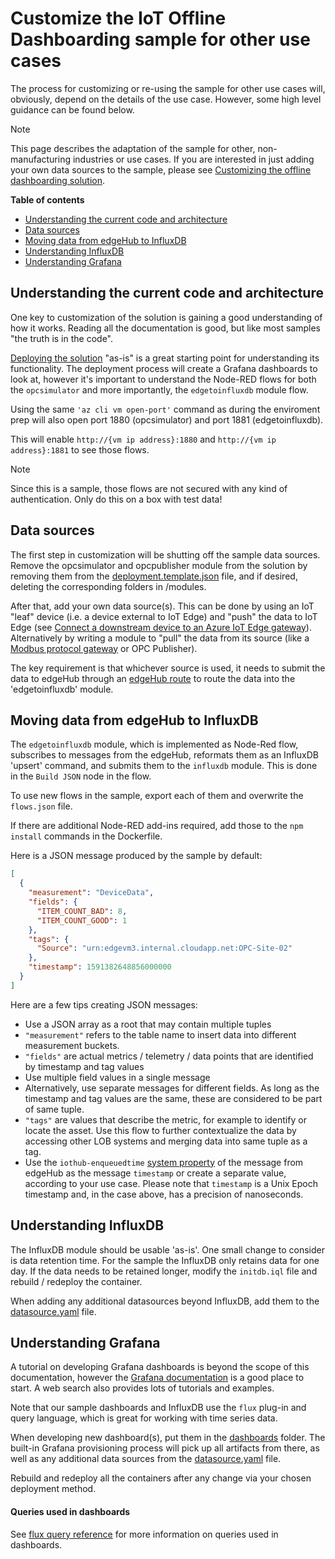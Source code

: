 # Customize the IoT Offline Dashboarding sample for other use cases

The process for customizing or re-using the sample for other use cases will, obviously, depend on the details of the use case. However, some high level guidance can be found below.

> [!NOTE]
> This page describes the adaptation of the sample for other, non-manufacturing industries or use cases. If you are interested in just adding your own data sources to the sample, please see [Customizing the offline dashboarding solution](customize-sample-oee.md).

**Table of contents**
* [Understanding the current code and architecture](#understanding-the-current-code-and-architecture)
* [Data sources](#data-sources)
* [Moving data from edgeHub to InfluxDB](#moving-data-from-edgeHub-to-InfluxDB)
* [Understanding InfluxDB](#understanding-influxdb)
* [Understanding Grafana](#understanding-grafana)

## Understanding the current code and architecture

One key to customization of the solution is gaining a good understanding of how it works. Reading all the documentation is good, but like most samples "the truth is in the code".

[Deploying the solution](deployment-manual.md) "as-is" is a great starting point for understanding its functionality. The deployment process will create a Grafana dashboards to look at, however it's important to understand the Node-RED flows for both the `opcsimulator` and more importantly, the `edgetoinfluxdb` module flow.

Using the same `'az cli vm open-port'` command as during the enviroment prep will also open port 1880 (opcsimulator) and port 1881 (edgetoinfluxdb).

This will enable `http://{vm ip address}:1880` and `http://{vm ip address}:1881` to see those flows.

> [!NOTE]
> Since this is a sample, those flows are not secured with any kind of authentication. Only do this on a box with test data!

## Data sources

The first step in customization will be shutting off the sample data sources. Remove the opcsimulator and opcpublisher module from the solution by removing them from the [deployment.template.json](/deployment.template.json) file, and if desired, deleting the corresponding folders in /modules.

After that, add your own data source(s). This can be done by using an IoT "leaf" device (i.e. a device external to IoT Edge) and "push" the data to IoT Edge (see [Connect a downstream device to an Azure IoT Edge gateway](https://docs.microsoft.com/en-us/azure/iot-edge/how-to-connect-downstream-device)). Alternatively by writing a module to "pull" the data from its source (like a [Modbus protocol gateway](https://docs.microsoft.com/en-us/azure/iot-edge/deploy-modbus-gateway) or OPC Publisher).

The key requirement is that whichever source is used, it needs to submit the data to edgeHub through an [edgeHub route](https://docs.microsoft.com/en-us/azure/iot-edge/module-composition#declare-routes) to route the data into the 'edgetoinfluxdb' module.

## Moving data from edgeHub to InfluxDB

The `edgetoinfluxdb` module, which is implemented as Node-Red flow, subscribes to messages from the edgeHub, reformats them as an InfluxDB 'upsert' command, and submits them to the `influxdb` module. This is done in the `Build JSON` node in the flow.

To use new flows in the sample, export each of them and overwrite the `flows.json` file. 

If there are additional Node-RED add-ins required, add those to the `npm install` commands in the Dockerfile.

Here is a JSON message produced by the sample by default:

```json
[
  {
    "measurement": "DeviceData",
    "fields": {
      "ITEM_COUNT_BAD": 8,
      "ITEM_COUNT_GOOD": 1
    },
    "tags": {
      "Source": "urn:edgevm3.internal.cloudapp.net:OPC-Site-02"
    },
    "timestamp": 1591382648856000000
  }
]
```

Here are a few tips creating JSON messages:

* Use a JSON array as a root that may contain multiple tuples
* `"measurement"` refers to the table name to insert data into different measurement buckets.
* `"fields"` are actual metrics / telemetry / data points that are identified by timestamp and tag values
* Use multiple field values in a single message
* Alternatively, use separate messages for different fields. As long as the timestamp and tag values are the same, these are considered to be part of same tuple.
* `"tags"` are values that describe the metric, for example to identify or locate the asset. Use this flow to further contextualize the data by accessing other LOB systems and merging data into same tuple as a tag.
* Use the `iothub-enqueuedtime` [system property](https://docs.microsoft.com/en-us/azure/iot-hub/iot-hub-devguide-messages-construct#system-properties-of-d2c-iot-hub-messages) of the message from edgeHub as the message `timestamp` or create a separate value, according to your use case. Please note that `timestamp` is a Unix Epoch timestamp and, in the case above, has a precision of nanoseconds.

## Understanding InfluxDB

The InfluxDB module should be usable 'as-is'. One small change to consider is data retention time. For the sample the InfluxDB only retains data for one day. If the data needs to be retained longer, modify the `initdb.iql` file and rebuild / redeploy the container.

When adding any additional datasources beyond InfluxDB, add them to the [datasource.yaml](/modules/grafana/grafana-provisioning/datasources/datasource.yml) file.

## Understanding Grafana

A tutorial on developing Grafana dashboards is beyond the scope of this documentation, however the [Grafana documentation](https://grafana.com/docs/grafana/latest/) is a good place to start. A web search also provides lots of tutorials and examples.

Note that our sample dashboards and InfluxDB use the `flux` plug-in and query language, which is great for working with time series data.

When developing new dashboard(s), put them in the [dashboards](/modules/grafana/grafana-provisioning) folder. The built-in Grafana provisioning process will pick up all artifacts from there, as well as any additional data sources from the [datasource.yaml](/modules/grafana/grafana-provisioning/datasources/datasource.yml) file.

Rebuild and redeploy all the containers after any change via your chosen deployment method.

#### Queries used in dashboards

See [flux query reference](./documentation/flux-query-reference.md) for more information on queries used in dashboards.
